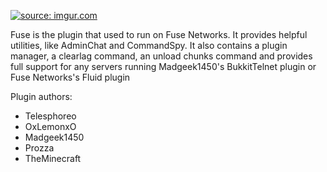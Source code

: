 <a href="http://imgur.com/RjIhzxV"><img src="http://i.imgur.com/RjIhzxV.png" title="source: imgur.com" /></a>

Fuse is the plugin that used to run on Fuse Networks. It provides helpful utilities, like AdminChat and CommandSpy.
It also contains a plugin manager, a clearlag command, an unload chunks command and provides full support for any servers running Madgeek1450's BukkitTelnet plugin or Fuse Networks's Fluid plugin

Plugin authors:
- Telesphoreo
- OxLemonxO
- Madgeek1450
- Prozza
- TheMinecraft